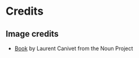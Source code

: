 # Credits

## Image credits

* [Book](https://thenounproject.com/search/?q=book&i=191863) by Laurent Canivet from the Noun Project
